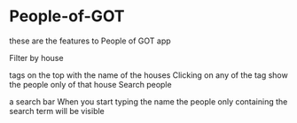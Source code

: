 # People-of-GOT

these are the features to People of GOT app

Filter by house

tags on the top with the name of the houses
Clicking on any of the tag show the people only of that house
Search people

a search bar
When you start typing the name the people only containing the search term will be visible

